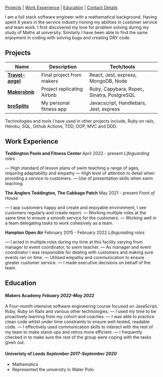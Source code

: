 [Projects](#projects) | [Work Experience](#work) | [Education](#education) | [Contact Details](#contact)

I am a full stack software engineer with a mathematical background. Having spent 8 years in the service industry honing my abilities in customer service and team work.
I first discovered my love for problem solving during my study of Maths at university. Similarly I have been able to find the same enjoyment in coding with solving bugs and creating DRY code.

## <h2 id="projects">Projects</h2>

| Name                         | Description       | Tech/tools               |
| ---------------------------- | ----------------- | -----------------        |
| [**Travel-angel**](https://github.com/dennihous/travel-angel) | Final project from makers | React, Jest, express, MongoDB, Node|
| [**Makersbnb**](https://github.com/dennihous/makersbnb) | Project replicating Airbnb | Ruby, Capybara, Rspec, Sinatra, PostgreSQL |
| [**broSplits**](https://github.com/dennihous/broSplits)| My personal fitness app| Javacscript, Handlebars, Jest, express|

Technologies and tools I have used in other projects include, Ruby on rails, Heroku, SQL, Github Actions, TDD, OOP, MVC and DDD. 

## <h2 id="work">Work Experience</h2>

**Teddington Pools and Fitness Center** April 2022 - present
_Lifeguarding roles_

— High standard of lesson plans of swim teaching a range of ages, requiring adaptability and empathy
— High level of attention to detail when providing a service to customers.
— Use of presentation skills when swim teaching.

**The Anglers Teddington, The Cabbage Patch** May 2021 - present
_Front of House_

— I app customers happy and create and enjoyable environment, I see customers regularly and create report.
— Working multiple roles at the same time to ensure a smooth service for the customers.
— Working well in a team delegating tasks to work cohesively as a team.

**Hampton Open Air** February 2015 - February 2022
_Lifegurading roles_

— I acted in multiple roles during my time at this facility varying from manager to event coordinator, to swim teacher. 
— As manager and event coordinator I was responsible for dealing with customers and making sure events ran on time.
— Utilised empathy and communication to ensure greater customer service.
— I made executive decisions on behalf of the team.

## <h2 id="education">Education</h2>

#### Makers Academy _Febuary 2022-May 2022_
A Four-month intensive software engineering course focused on JavaScript, Ruby, Ruby on Rails and various other technologies.
— I used my time to be proactively learning from my cohort and coaches.
— I was able to practice clean code whilst under time constraints to ensure well-tested, readable code.
— I effectively used communication skills to interact with the rest of my team to make stand-ups and retros more efficient. 
— I frequently checked in to make sure the rest of the group were coping with the tasks given out.

#### Univeristy of Leeds _September 2017-September 2020_

- Mathematics
- Represented the university in Water Polo
